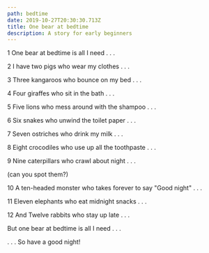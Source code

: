```yaml
---
path: bedtime
date: 2019-10-27T20:30:30.713Z
title: One bear at bedtime
description: A story for early beginners
---
```

1 One bear at bedtime is all I need . . .

2  I have two pigs who wear my clothes . . .

3  Three kangaroos who bounce on my bed . . .

4  Four giraffes who sit in the bath . . .

5  Five lions who mess around with the shampoo . . .

6  Six snakes who unwind the toilet paper . . .

7  Seven ostriches who drink my milk . . .

8  Eight crocodiles who use up all the toothpaste . . .

9  Nine caterpillars who crawl about night . . . 

(can you spot them?)

10  A ten-headed monster who takes forever to say "Good night" . . .

11 Eleven elephants who eat midnight snacks . . .

12 And Twelve rabbits who stay up late . . .

But one bear at bedtime is all I need . . .

. . . So have a good night!
